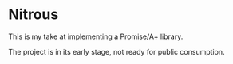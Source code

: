 # Nitrous

This is my take at implementing a Promise/A+ library.

The project is in its early stage, not ready for public consumption.
